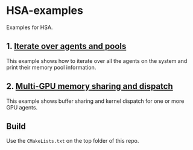# HSA-examples

Examples for HSA.

## 1. [Iterate over agents and pools](iterate_agents)

This example shows how to iterate over all the agents on the system and print their memory pool information.

## 2. [Multi-GPU memory sharing and dispatch](dispatch_multi_gpu)

This example shows buffer sharing and kernel dispatch for one or more GPU agents.

## Build

Use the `CMakeLists.txt` on the top folder of this repo.
